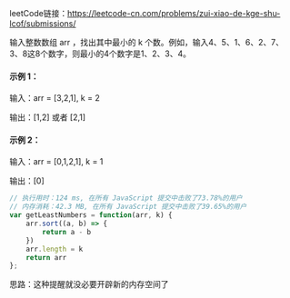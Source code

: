 leetCode链接：https://leetcode-cn.com/problems/zui-xiao-de-kge-shu-lcof/submissions/

输入整数数组 arr ，找出其中最小的 k 个数。例如，输入4、5、1、6、2、7、3、8这8个数字，则最小的4个数字是1、2、3、4。

#### 示例 1：

输入：arr = [3,2,1], k = 2

输出：[1,2] 或者 [2,1]

#### 示例 2：

输入：arr = [0,1,2,1], k = 1

输出：[0]

```js
// 执行用时：124 ms, 在所有 JavaScript 提交中击败了73.78%的用户
// 内存消耗：42.3 MB, 在所有 JavaScript 提交中击败了39.65%的用户
var getLeastNumbers = function(arr, k) {
    arr.sort((a, b) => {
        return a - b
    })
    arr.length = k
    return arr
};
```

思路：这种提醒就没必要开辟新的内存空间了